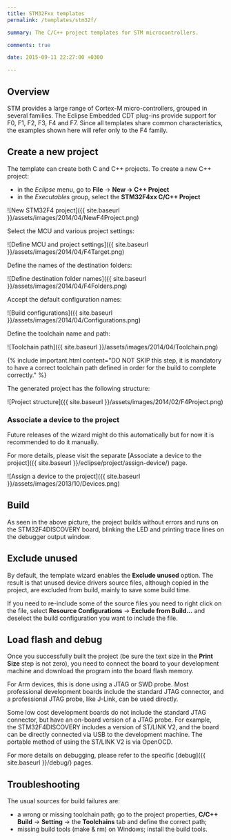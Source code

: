 ```yaml
---
title: STM32Fxx templates
permalink: /templates/stm32f/

summary: The C/C++ project templates for STM microcontrollers.

comments: true

date: 2015-09-11 22:27:00 +0300

---
```


## Overview

STM provides a large range of Cortex-M micro-controllers, grouped in several
families. The Eclipse Embedded CDT plug-ins provide support for F0, F1, F2,
F3, F4 and F7. Since all templates share common characteristics, the
examples shown here will refer only to the F4 family.

## Create a new project

The template can create both C and C++ projects. To create a new C++ project:

- in the _Eclipse_ menu, go to **File** → **New → C++ Project**
- in the _Executables_ group, select the **STM32F4xx C/C++ Project**

![New STM32F4 project]({{ site.baseurl }}/assets/images/2014/04/NewF4Project.png)

Select the MCU and various project settings:

![Define MCU and project settings]({{ site.baseurl }}/assets/images/2014/04/F4Target.png)

Define the names of the destination folders:

![Define destination folder names]({{ site.baseurl }}/assets/images/2014/04/F4Folders.png)

Accept the default configuration names:

![Build configurations]({{ site.baseurl }}/assets/images/2014/04/Configurations.png)

Define the toolchain name and path:

![Toolchain path]({{ site.baseurl }}/assets/images/2014/04/Toolchain.png)

{% include important.html content="DO NOT SKIP this step, it is mandatory
to have a correct toolchain path defined in order for the build to complete
correctly." %}

The generated project has the following structure:

![Project structure]({{ site.baseurl }}/assets/images/2014/02/F4Project.png)

### Associate a device to the project

Future releases of the wizard might do this automatically but for now it is
recommended to do it manually.

For more details, please visit the separate
[Associate a device to the project]({{ site.baseurl }}/eclipse/project/assign-device/)
page.

![Assign a device to the project]({{ site.baseurl }}/assets/images/2013/10/Devices.png)

## Build

As seen in the above picture, the project builds without errors and runs
on the STM32F4DISCOVERY board, blinking the LED and printing trace lines
on the debugger output window.

## Exclude unused

By default, the template wizard enables the **Exclude unused** option.
The result is that unused device drivers source files, although copied
in the project, are excluded from build, mainly to save some build time.

If you need to re-include some of the source files you need to right
click on the file, select **Resource Configurations** →
**Exclude from Build...** and deselect the build configuration you
want to include the file.

## Load flash and debug

Once you successfully built the project (be sure the text size in
the **Print Size** step is not zero), you need to connect the board
to your development machine and download the program into the board
flash memory.

For Arm devices, this is done using a JTAG or SWD probe. Most professional
development boards include the standard JTAG connector, and a professional
JTAG probe, like J-Link, can be used directly.

Some low cost development boards do not include the standard JTAG
connector, but have an on-board version of a JTAG probe. For example,
the STM32F4DISCOVERY includes a version of ST/LINK V2, and the board can
be directly connected via USB to the development machine. The portable
method of using the ST/LINK V2 is via OpenOCD.

For more details on debugging, please refer to the specific
[debug]({{ site.baseurl }}/debug/) pages.

## Troubleshooting

The usual sources for build failures are:

- a wrong or missing toolchain path; go to the project properties,
**C/C++ Build** → **Setting** → the **Toolchains** tab and define the
correct path;
- missing build tools (make & rm) on Windows; install the build tools.
